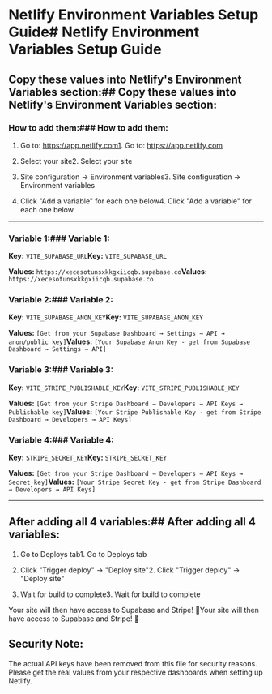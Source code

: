 # Netlify Environment Variables Setup Guide# Netlify Environment Variables Setup Guide



## Copy these values into Netlify's Environment Variables section:## Copy these values into Netlify's Environment Variables section:



### How to add them:### How to add them:

1. Go to: https://app.netlify.com1. Go to: https://app.netlify.com

2. Select your site2. Select your site

3. Site configuration → Environment variables3. Site configuration → Environment variables

4. Click "Add a variable" for each one below4. Click "Add a variable" for each one below



------



### Variable 1:### Variable 1:

**Key:** `VITE_SUPABASE_URL`**Key:** `VITE_SUPABASE_URL`

**Values:** `https://xecesotunsxkkgxiicqb.supabase.co`**Values:** `https://xecesotunsxkkgxiicqb.supabase.co`



### Variable 2:### Variable 2:

**Key:** `VITE_SUPABASE_ANON_KEY`**Key:** `VITE_SUPABASE_ANON_KEY`

**Values:** `[Get from your Supabase Dashboard → Settings → API → anon/public key]`**Values:** `[Your Supabase Anon Key - get from Supabase Dashboard → Settings → API]`



### Variable 3:### Variable 3:

**Key:** `VITE_STRIPE_PUBLISHABLE_KEY`**Key:** `VITE_STRIPE_PUBLISHABLE_KEY`

**Values:** `[Get from your Stripe Dashboard → Developers → API Keys → Publishable key]`**Values:** `[Your Stripe Publishable Key - get from Stripe Dashboard → Developers → API Keys]`



### Variable 4:### Variable 4:

**Key:** `STRIPE_SECRET_KEY`**Key:** `STRIPE_SECRET_KEY`

**Values:** `[Get from your Stripe Dashboard → Developers → API Keys → Secret key]`**Values:** `[Your Stripe Secret Key - get from Stripe Dashboard → Developers → API Keys]`



------



## After adding all 4 variables:## After adding all 4 variables:

1. Go to Deploys tab1. Go to Deploys tab

2. Click "Trigger deploy" → "Deploy site"2. Click "Trigger deploy" → "Deploy site"

3. Wait for build to complete3. Wait for build to complete



Your site will then have access to Supabase and Stripe! 🎉Your site will then have access to Supabase and Stripe! 🎉


## Security Note:
The actual API keys have been removed from this file for security reasons. 
Please get the real values from your respective dashboards when setting up Netlify.